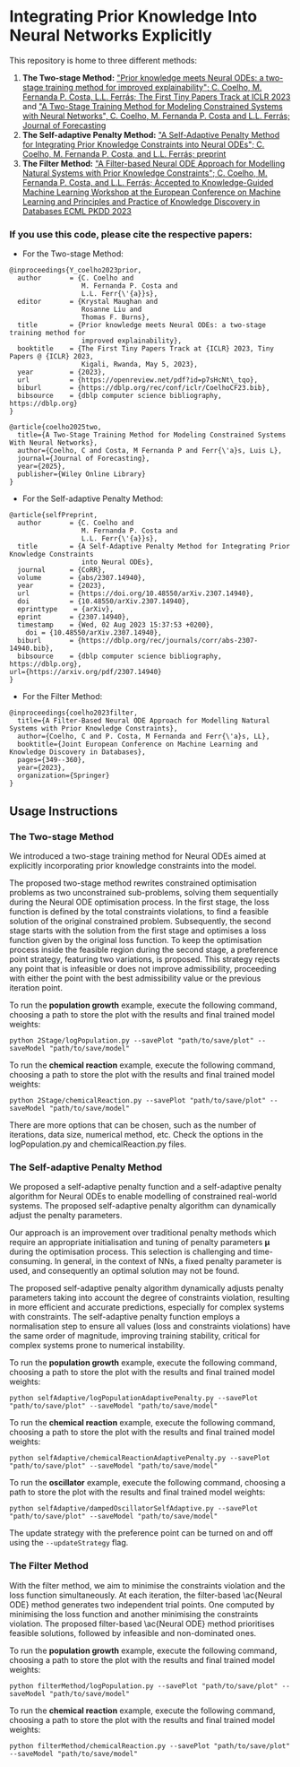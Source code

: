 # Integrating Prior Knowledge Into Neural Networks Explicitly

This repository is home to three different methods:
1. **The Two-stage Method:** ["Prior knowledge meets Neural ODEs: a two-stage training method for improved explainability"; C. Coelho, M. Fernanda P. Costa, L.L. Ferrás; The First Tiny Papers Track at ICLR 2023](https://openreview.net/forum?id=p7sHcNt_tqo&referrer=%5Bthe%20profile%20of%20C.%20Coelho%5D(%2Fprofile%3Fid%3D~C._Coelho2)) and ["A Two-Stage Training Method for Modeling Constrained Systems with Neural Networks", C. Coelho, M. Fernanda P. Costa and L.L. Ferrás; Journal of Forecasting]([https://arxiv.org/abs/2403.02730](https://onlinelibrary.wiley.com/doi/full/10.1002/for.3270))
2. **The Self-adaptive Penalty Method:** ["A Self-Adaptive Penalty Method for Integrating Prior Knowledge Constraints into Neural ODEs"; C. Coelho, M. Fernanda P. Costa, and L.L. Ferrás; preprint](https://arxiv.org/abs/2307.14940) 
3. **The Filter Method:** ["A Filter-based Neural ODE Approach for Modelling Natural Systems with Prior Knowledge Constraints"; C. Coelho, M. Fernanda P. Costa, and L.L. Ferrás; Accepted to Knowledge-Guided Machine Learning Workshop at the European Conference on Machine Learning and Principles and Practice of Knowledge Discovery in Databases ECML PKDD 2023](https://link.springer.com/chapter/10.1007/978-3-031-74633-8_24)

### **If you use this code, please cite the respective papers:**
- For the Two-stage Method: 
```
@inproceedings{Y_coelho2023prior,
  author       = {C. Coelho and
                  M. Fernanda P. Costa and
                  L.L. Ferr{\'{a}}s},
  editor       = {Krystal Maughan and
                  Rosanne Liu and
                  Thomas F. Burns},
  title        = {Prior knowledge meets Neural ODEs: a two-stage training method for
                  improved explainability},
  booktitle    = {The First Tiny Papers Track at {ICLR} 2023, Tiny Papers @ {ICLR} 2023,
                  Kigali, Rwanda, May 5, 2023},
  year         = {2023},
  url          = {https://openreview.net/pdf?id=p7sHcNt\_tqo},
  biburl       = {https://dblp.org/rec/conf/iclr/CoelhoCF23.bib},
  bibsource    = {dblp computer science bibliography, https://dblp.org}
}
```

```
@article{coelho2025two,
  title={A Two-Stage Training Method for Modeling Constrained Systems With Neural Networks},
  author={Coelho, C and Costa, M Fernanda P and Ferr{\'a}s, Luis L},
  journal={Journal of Forecasting},
  year={2025},
  publisher={Wiley Online Library}
}
```
- For the Self-adaptive Penalty Method: 
```
@article{selfPreprint,
  author       = {C. Coelho and
                  M. Fernanda P. Costa and
                  L.L. Ferr{\'{a}}s},
  title        = {A Self-Adaptive Penalty Method for Integrating Prior Knowledge Constraints
                  into Neural ODEs},
  journal      = {CoRR},
  volume       = {abs/2307.14940},
  year         = {2023},
  url          = {https://doi.org/10.48550/arXiv.2307.14940},
  doi          = {10.48550/arXiv.2307.14940},
  eprinttype    = {arXiv},
  eprint       = {2307.14940},
  timestamp    = {Wed, 02 Aug 2023 15:37:53 +0200},
    doi = {10.48550/arXiv.2307.14940},
  biburl       = {https://dblp.org/rec/journals/corr/abs-2307-14940.bib},
  bibsource    = {dblp computer science bibliography, https://dblp.org},
url={https://arxiv.org/pdf/2307.14940}
}
```
- For the Filter Method: 
```
@inproceedings{coelho2023filter,
  title={A Filter-Based Neural ODE Approach for Modelling Natural Systems with Prior Knowledge Constraints},
  author={Coelho, C and P. Costa, M Fernanda and Ferr{\'a}s, LL},
  booktitle={Joint European Conference on Machine Learning and Knowledge Discovery in Databases},
  pages={349--360},
  year={2023},
  organization={Springer}
}
```


## Usage Instructions

### **The Two-stage Method**


We introduced a two-stage training method for Neural ODEs aimed at explicitly incorporating prior knowledge constraints into the model.

The proposed two-stage method rewrites constrained optimisation problems as two unconstrained sub-problems, solving them sequentially during the Neural ODE optimisation process. In the first stage, the loss function is defined by the total constraints violations, to find a feasible solution of the original constrained problem. Subsequently, the second stage starts with the solution from the first stage and optimises a loss function given by the original loss function. To keep the optimisation process inside the feasible region during the second stage, a preference point strategy, featuring two variations, is proposed. This strategy rejects any point that is infeasible or does not improve admissibility, proceeding with either the point with the best admissibility value or the previous iteration point.

To run the **population growth** example, execute the following command, choosing a path to store the plot with the results and final trained model weights:

```
python 2Stage/logPopulation.py --savePlot "path/to/save/plot" --saveModel "path/to/save/model"
```

To run the **chemical reaction** example, execute the following command, choosing a path to store the plot with the results and final trained model weights:

```
python 2Stage/chemicalReaction.py --savePlot "path/to/save/plot" --saveModel "path/to/save/model"
```

There are more options that can be chosen, such as the number of iterations, data size, numerical method, etc. Check the options in the logPopulation.py and chemicalReaction.py files.

### **The Self-adaptive Penalty Method**


We proposed a self-adaptive penalty function and a self-adaptive penalty algorithm for Neural ODEs to enable modelling of constrained real-world systems. The proposed self-adaptive penalty algorithm can dynamically adjust the penalty parameters.

 Our approach is an improvement over traditional penalty methods which require an appropriate initialisation and tuning of penalty parameters $\boldsymbol{\mu}$ during the optimisation process. This selection is challenging and time-consuming. In general, in the context of NNs, a fixed penalty parameter is used, and consequently an optimal solution may not be found.
 
 The proposed self-adaptive penalty algorithm dynamically adjusts penalty parameters taking into account the degree of constraints violation, resulting in more efficient and accurate predictions, especially for complex systems with constraints. The self-adaptive penalty function employs a normalisation step to ensure all values (loss and constraints violations) have the same order of magnitude, improving training stability, critical for complex systems prone to numerical instability.

To run the **population growth** example, execute the following command, choosing a path to store the plot with the results and final trained model weights:

```
python selfAdaptive/logPopulationAdaptivePenalty.py --savePlot "path/to/save/plot" --saveModel "path/to/save/model"
```

To run the **chemical reaction** example, execute the following command, choosing a path to store the plot with the results and final trained model weights:

```
python selfAdaptive/chemicalReactionAdaptivePenalty.py --savePlot "path/to/save/plot" --saveModel "path/to/save/model"
```
To run the **oscillator** example, execute the following command, choosing a path to store the plot with the results and final trained model weights:

```
python selfAdaptive/dampedOscillatorSelfAdaptive.py --savePlot "path/to/save/plot" --saveModel "path/to/save/model"
```

The update strategy with the preference point can be turned on and off using the ```--updateStrategy``` flag.

### **The Filter Method**

With the filter method, we aim to minimise the constraints violation and the loss function simultaneously. At each iteration, the filter-based \ac{Neural ODE} method generates two independent trial points. One computed by minimising the loss function and another minimising the constraints violation. The proposed filter-based \ac{Neural ODE} method prioritises feasible solutions, followed by infeasible and non-dominated ones.

To run the **population growth** example, execute the following command, choosing a path to store the plot with the results and final trained model weights:

```
python filterMethod/logPopulation.py --savePlot "path/to/save/plot" --saveModel "path/to/save/model"
```

To run the **chemical reaction** example, execute the following command, choosing a path to store the plot with the results and final trained model weights:

```
python filterMethod/chemicalReaction.py --savePlot "path/to/save/plot" --saveModel "path/to/save/model"
```

